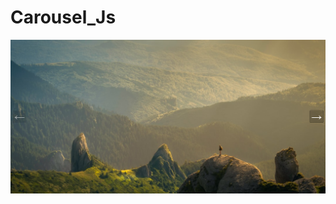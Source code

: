 # Carousel_Js

![alt text](https://github.com/arifkhan-silicornya/Carousel_Js/blob/main/carousel.png?raw=true)
